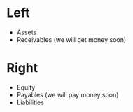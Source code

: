 # Left
- Assets
- Receivables (we will get money soon)
# Right
- Equity
- Payables (we will pay money soon)
- Liabilities